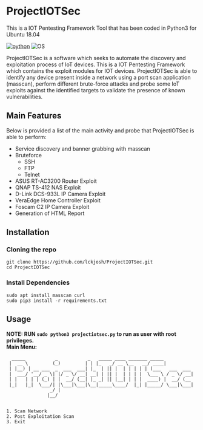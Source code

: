 # ProjectIOTSec
This is a IOT Pentesting Framework Tool that has been coded in Python3 for Ubuntu 18.04

[![python](https://img.shields.io/badge/python-3.8-blue.svg)](https://www.python.org/downloads/)
![OS](https://img.shields.io/badge/OS-Ubuntu-orange.svg)

ProjectIOTSec is a software which seeks to automate the discovery and exploitation process of IoT devices. This is a IOT Pentesting Framework which contains the exploit modules for IOT devices. ProjectIOTSec is able to identify any device present inside a network using a port scan application (masscan), perform different brute-force attacks and probe some IoT exploits against the identified targets to validate the presence of known vulnerabilities.

## Main Features
Below is provided a list of the main activity and probe that ProjectIOTSec is able to perform:

- Service discovery and banner grabbing with masscan
- Bruteforce 
  - SSH
  - FTP
  - Telnet
- ASUS RT-AC3200 Router Exploit
- QNAP TS-412 NAS Exploit 
- D-Link DCS-933L IP Camera Exploit
- VeraEdge Home Controller Exploit
- Foscam C2 IP Camera Exploit
- Generation of HTML Report

## Installation

### Cloning the repo
```
git clone https://github.com/lckjosh/ProjectIOTSec.git
cd ProjectIOTSec
```

### Install Dependencies
```
sudo apt install masscan curl
sudo pip3 install -r requirements.txt
```

## Usage  
__NOTE: RUN `sudo python3 projectiotsec.py` to run as user with root privileges.__  
__Main Menu:__
```
  _____           _           _   _____ ____ _______ _____           
 |  __ \         (_)         | | |_   _/ __ \__   __/ ____|          
 | |__) | __ ___  _  ___  ___| |_  | || |  | | | | | (___   ___  ___ 
 |  ___/ '__/ _ \| |/ _ \/ __| __| | || |  | | | |  \___ \ / _ \/ __|
 | |   | | | (_) | |  __/ (__| |_ _| || |__| | | |  ____) |  __/ (__ 
 |_|   |_|  \___/| |\___|\___|\__|_____\____/  |_| |_____/ \___|\___|
                _/ |                                                 
               |__/                                                  


1. Scan Network
2. Post Exploitation Scan
3. Exit
```

